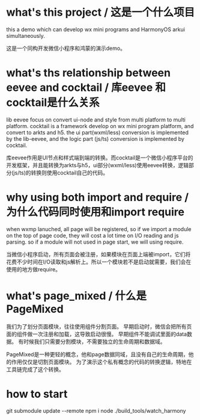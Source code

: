 # what's this project / 这是一个什么项目
this a demo which can develop wx mini programs and HarmonyOS arkui simultaneously.

这是一个同构开发微信小程序和鸿蒙的演示demo。

# what's ths relationship between eevee and cocktail / 库eevee 和 cocktail是什么关系
lib eevee focus on convert ui-node and style from multi platform to multi platform.
cocktail is a framework develop on wx mini program platform, and convert to arkts and h5. the ui part(wxml/less) conversion is implemented by the lib-eevee, and the logic part (js/ts) conversion is implemented by cocktail.

库eevee作用是UI节点和样式端到端的转换。而cocktail是一个微信小程序平台的开发框架，并且能转换为arkts与h5，ui部分(wxml/less)使用eevee转换，逻辑部分(js/ts)的转换则使用cocktail自己的代码。

# why using both import and require / 为什么代码同时使用和import require
when wxmp lanuched, all page will be registered, so if we import a module on the top of page code, they will cost a lot time on I/O reading and js parsing. so if a module will not used in page start, we will using require.

当微信小程序启动，所有页面会被注册，如果模块在页面上端被import，它们将花费不少时间在I/O读取和js解析上。所以一个模块若不是启动就需要，我们会在使用的地方做require。


# what's page_mixed / 什么是PageMixed
我们为了划分页面模块，往往使用组件分割页面。
早期启动时，微信会把所有页面的组件做一次注册和加载，这导致启动很慢。
早期组件不能调试里面的data数据。
有时候我们只需要分割模块，不需要独立的生命周期和数据域。

PageMixed是一种更轻的概念，他和page数据同域，且没有自己的生命周期，他的作用仅仅是切割页面模块。
为了演示这个私有概念的代码的转换逻辑，特地在工具链完成了这个转换。

# how to start
git submodule update --remote
npm i
node ./build_tools/watch_harmony